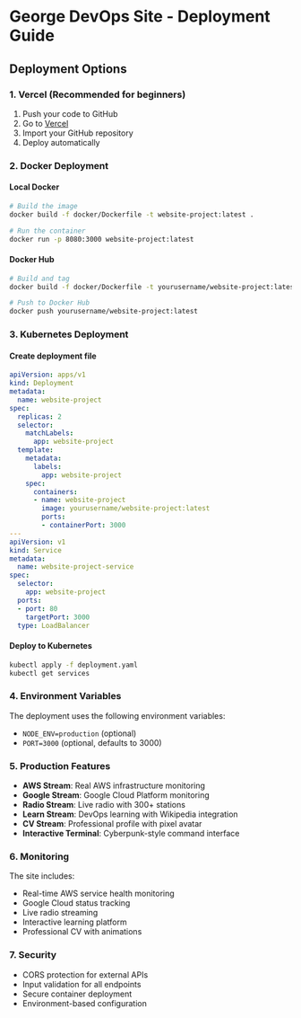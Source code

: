 # George DevOps Site - Deployment Guide

## Deployment Options

### 1. Vercel (Recommended for beginners)

1. Push your code to GitHub
2. Go to [Vercel](https://vercel.com)
3. Import your GitHub repository
4. Deploy automatically

### 2. Docker Deployment

#### Local Docker
```bash
# Build the image
docker build -f docker/Dockerfile -t website-project:latest .

# Run the container
docker run -p 8080:3000 website-project:latest
```

#### Docker Hub
```bash
# Build and tag
docker build -f docker/Dockerfile -t yourusername/website-project:latest .

# Push to Docker Hub
docker push yourusername/website-project:latest
```

### 3. Kubernetes Deployment

#### Create deployment file
```yaml
apiVersion: apps/v1
kind: Deployment
metadata:
  name: website-project
spec:
  replicas: 2
  selector:
    matchLabels:
      app: website-project
  template:
    metadata:
      labels:
        app: website-project
    spec:
      containers:
      - name: website-project
        image: yourusername/website-project:latest
        ports:
        - containerPort: 3000
---
apiVersion: v1
kind: Service
metadata:
  name: website-project-service
spec:
  selector:
    app: website-project
  ports:
  - port: 80
    targetPort: 3000
  type: LoadBalancer
```

#### Deploy to Kubernetes
```bash
kubectl apply -f deployment.yaml
kubectl get services
```

### 4. Environment Variables

The deployment uses the following environment variables:
- `NODE_ENV=production` (optional)
- `PORT=3000` (optional, defaults to 3000)

### 5. Production Features

- **AWS Stream**: Real AWS infrastructure monitoring
- **Google Stream**: Google Cloud Platform monitoring  
- **Radio Stream**: Live radio with 300+ stations
- **Learn Stream**: DevOps learning with Wikipedia integration
- **CV Stream**: Professional profile with pixel avatar
- **Interactive Terminal**: Cyberpunk-style command interface

### 6. Monitoring

The site includes:
- Real-time AWS service health monitoring
- Google Cloud status tracking
- Live radio streaming
- Interactive learning platform
- Professional CV with animations

### 7. Security

- CORS protection for external APIs
- Input validation for all endpoints
- Secure container deployment
- Environment-based configuration